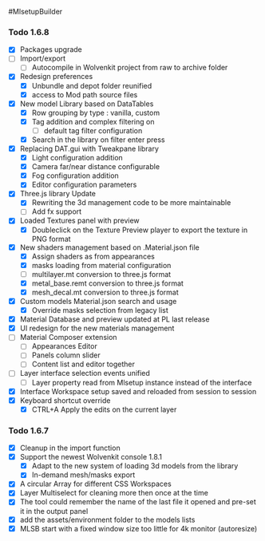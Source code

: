 #MlsetupBuilder

### Todo 1.6.8
- [x] Packages upgrade
- [ ] Import/export
  - [ ] Autocompile in Wolvenkit project from raw to archive folder
- [x] Redesign preferences
  - [x] Unbundle and depot folder reunified
  - [x] access to Mod path source files
- [x] New model Library based on DataTables
  - [x] Row grouping by type : vanilla, custom
  - [x] Tag addition and complex filtering on
    - [ ] default tag filter configuration
  - [x] Search in the library on filter enter press
- [x] Replacing DAT.gui with Tweakpane library
  - [x] Light configuration addition 
  - [x] Camera far/near distance configurable
  - [x] Fog configuration addition
  - [x] Editor configuration parameters
- [x] Three.js library Update
  - [x] Rewriting the 3d management code to be more maintainable
  - [ ] Add fx support
- [x] Loaded Textures panel with preview
  - [x] Doubleclick on the Texture Preview player to export the texture in PNG format
- [x] New shaders management based on .Material.json file
  - [x] Assign shaders as from appearances
  - [x] masks loading from material configuration
  - [ ] multilayer.mt conversion to three.js format
  - [x] metal_base.remt conversion to three.js format
  - [x] mesh_decal.mt conversion to three.js format
- [x] Custom models Material.json search and usage
  - [x] Override masks selection from legacy list
- [x] Material Database and preview updated at PL last release
- [x] UI redesign for the new materials management
- [ ] Material Composer extension
  - [ ] Appearances Editor
  - [ ] Panels column slider
  - [ ] Content list and editor together
- [ ] Layer interface selection events unified
  - [ ] Layer property read from Mlsetup instance instead of the interface
- [x] Interface Workspace setup saved and reloaded from session to session
- [x] Keyboard shortcut override
  - [x] CTRL+A Apply the edits on the current layer

### Todo 1.6.7
- [x] Cleanup in the import function
- [x] Support the newest Wolvenkit console 1.8.1
  - [x] Adapt to the new system of loading 3d models from the library
  - [x] In-demand mesh/masks export
- [x] A circular Array for different CSS Workspaces
- [x] Layer Multiselect for cleaning more then once at the time
- [x] The tool could remember the name of the last file it opened and pre-set it in the output panel
- [x] add the assets/environment folder to the models lists
- [x] MLSB start with a fixed window size too little for 4k monitor (autoresize)
